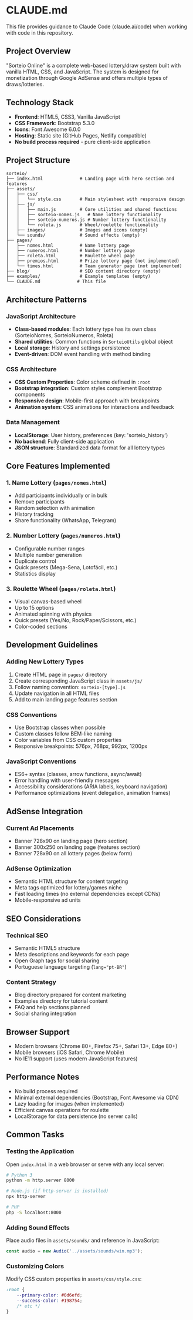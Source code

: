 # CLAUDE.md

This file provides guidance to Claude Code (claude.ai/code) when working with code in this repository.

## Project Overview

"Sorteio Online" is a complete web-based lottery/draw system built with vanilla HTML, CSS, and JavaScript. The system is designed for monetization through Google AdSense and offers multiple types of draws/lotteries.

## Technology Stack

- **Frontend**: HTML5, CSS3, Vanilla JavaScript
- **CSS Framework**: Bootstrap 5.3.0
- **Icons**: Font Awesome 6.0.0
- **Hosting**: Static site (GitHub Pages, Netlify compatible)
- **No build process required** - pure client-side application

## Project Structure

```
sorteio/
├── index.html              # Landing page with hero section and features
├── assets/
│   ├── css/
│   │   └── style.css       # Main stylesheet with responsive design
│   ├── js/
│   │   ├── main.js         # Core utilities and shared functions
│   │   ├── sorteio-nomes.js   # Name lottery functionality
│   │   ├── sorteio-numeros.js # Number lottery functionality
│   │   └── roleta.js       # Wheel/roulette functionality
│   ├── images/             # Images and icons (empty)
│   └── sounds/             # Sound effects (empty)
├── pages/
│   ├── nomes.html          # Name lottery page
│   ├── numeros.html        # Number lottery page
│   ├── roleta.html         # Roulette wheel page
│   ├── premios.html        # Prize lottery page (not implemented)
│   └── times.html          # Team generator page (not implemented)
├── blog/                   # SEO content directory (empty)
├── examples/               # Example templates (empty)
└── CLAUDE.md              # This file
```

## Architecture Patterns

### JavaScript Architecture
- **Class-based modules**: Each lottery type has its own class (SorteioNomes, SorteioNumeros, Roleta)
- **Shared utilities**: Common functions in `SorteioUtils` global object
- **Local storage**: History and settings persistence
- **Event-driven**: DOM event handling with method binding

### CSS Architecture
- **CSS Custom Properties**: Color scheme defined in `:root`
- **Bootstrap integration**: Custom styles complement Bootstrap components
- **Responsive design**: Mobile-first approach with breakpoints
- **Animation system**: CSS animations for interactions and feedback

### Data Management
- **LocalStorage**: User history, preferences (key: 'sorteio_history')
- **No backend**: Fully client-side application
- **JSON structure**: Standardized data format for all lottery types

## Core Features Implemented

### 1. Name Lottery (`pages/nomes.html`)
- Add participants individually or in bulk
- Remove participants
- Random selection with animation
- History tracking
- Share functionality (WhatsApp, Telegram)

### 2. Number Lottery (`pages/numeros.html`)
- Configurable number ranges
- Multiple number generation
- Duplicate control
- Quick presets (Mega-Sena, Lotofácil, etc.)
- Statistics display

### 3. Roulette Wheel (`pages/roleta.html`)
- Visual canvas-based wheel
- Up to 15 options
- Animated spinning with physics
- Quick presets (Yes/No, Rock/Paper/Scissors, etc.)
- Color-coded sections

## Development Guidelines

### Adding New Lottery Types
1. Create HTML page in `pages/` directory
2. Create corresponding JavaScript class in `assets/js/`
3. Follow naming convention: `sorteio-[type].js`
4. Update navigation in all HTML files
5. Add to main landing page features section

### CSS Conventions
- Use Bootstrap classes when possible
- Custom classes follow BEM-like naming
- Color variables from CSS custom properties
- Responsive breakpoints: 576px, 768px, 992px, 1200px

### JavaScript Conventions
- ES6+ syntax (classes, arrow functions, async/await)
- Error handling with user-friendly messages
- Accessibility considerations (ARIA labels, keyboard navigation)
- Performance optimizations (event delegation, animation frames)

## AdSense Integration

### Current Ad Placements
- Banner 728x90 on landing page (hero section)
- Banner 300x250 on landing page (features section)  
- Banner 728x90 on all lottery pages (below form)

### AdSense Optimization
- Semantic HTML structure for content targeting
- Meta tags optimized for lottery/games niche
- Fast loading times (no external dependencies except CDNs)
- Mobile-responsive ad units

## SEO Considerations

### Technical SEO
- Semantic HTML5 structure
- Meta descriptions and keywords for each page
- Open Graph tags for social sharing
- Portuguese language targeting (`lang="pt-BR"`)

### Content Strategy
- Blog directory prepared for content marketing
- Examples directory for tutorial content
- FAQ and help sections planned
- Social sharing integration

## Browser Support

- Modern browsers (Chrome 80+, Firefox 75+, Safari 13+, Edge 80+)
- Mobile browsers (iOS Safari, Chrome Mobile)
- No IE11 support (uses modern JavaScript features)

## Performance Notes

- No build process required
- Minimal external dependencies (Bootstrap, Font Awesome via CDN)
- Lazy loading for images (when implemented)
- Efficient canvas operations for roulette
- LocalStorage for data persistence (no server calls)

## Common Tasks

### Testing the Application
Open `index.html` in a web browser or serve with any local server:
```bash
# Python 3
python -m http.server 8000

# Node.js (if http-server is installed)
npx http-server

# PHP
php -S localhost:8000
```

### Adding Sound Effects
Place audio files in `assets/sounds/` and reference in JavaScript:
```javascript
const audio = new Audio('../assets/sounds/win.mp3');
```

### Customizing Colors
Modify CSS custom properties in `assets/css/style.css`:
```css
:root {
    --primary-color: #0d6efd;
    --success-color: #198754;
    /* etc */
}
```